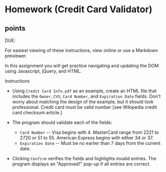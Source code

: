 # Homework (Credit Card Validator)

## points

DUE: 

For easiest viewing of these instructions, view online or use a Markdown previewer.

In this assignment you will get practice navigating and updating the DOM using Javascript, jQuery, and HTML.

Instructions

* Using `Credit Card Info.pdf` as an example, create an HTML file that includes the `Owner`, `CVV`, `Card Number`, and `Expiration Date` fields. Don't worry about matching the design of the example, but it should look professional. Credit card must be valid number [see Wikipedia credit card checksum article.]
* The program should validate each of the fields:
  
  * `Card Number` -- Visa begins with 4. MasterCard range from 2221 to 2720 or 51 to 55. American Express begins with either 34 or 37.
  * `Expiration Date` -- Must be no earlier than 7 days from the current date.
* Clicking `Confirm` verifies the fields and highlights invalid entries. The program displays an "Approved!" pop-up if all entries are correct.
